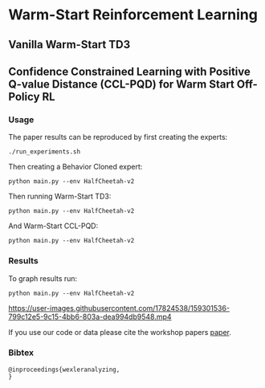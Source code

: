 # Warm-Start Reinforcement Learning

## Vanilla Warm-Start TD3
## Confidence Constrained Learning with Positive Q-value Distance (CCL-PQD) for Warm Start Off-Policy RL

### Usage
The paper results can be reproduced by first creating the experts:
```
./run_experiments.sh
```

Then creating a Behavior Cloned expert:
```
python main.py --env HalfCheetah-v2
```

Then running Warm-Start TD3:
```
python main.py --env HalfCheetah-v2
```

And Warm-Start CCL-PQD:
```
python main.py --env HalfCheetah-v2
```

### Results
To graph results run:
```
python main.py --env HalfCheetah-v2
```

https://user-images.githubusercontent.com/17824538/159301536-799c12e5-9c15-4bb6-803a-dea994db9548.mp4

If you use our code or data please cite the workshop papers [paper](https://arxiv.org/abs/dummy).
### Bibtex

```
@inproceedings{wexleranalyzing,
}
```




